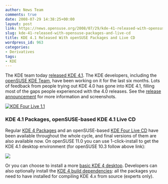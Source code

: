 ```yaml
---
author: News Team
comments: true
date: 2008-07-29 14:38:25+00:00
layout: post
link: https://news.opensuse.org/2008/07/29/kde-41-released-with-opensuse-packages-and-live-cd/
slug: kde-41-released-with-opensuse-packages-and-live-cd
title: KDE 4.1 Released With openSUSE Packages and Live CD
wordpress_id: 963
categories:
- Derivatives
tags:
- KDE
---
```


The KDE team today [released KDE 4.1](//dot.kde.org/1217341401). The KDE developers, including the [openSUSE KDE Team](//opensuse.org/KDE/Team), have been working on it for the last six months. Lots of feedback from people trying out KDE 4.0 has gone into KDE 4.1, filling most of the gaps people experienced with the 4.0 releases. See the [release announcement](//www.kde.org/announcements/4.1/) for more information and screenshots.

[![KDE Four Live 1.1](//home.kde.org/~binner/kde-four-live/KDE-Four-Live.i686-1.1-preview.png)](//home.kde.org/~binner/kde-four-live/KDE-Four-Live.i686-1.1.png)



### KDE 4.1 Packages, openSUSE-based KDE 4.1 Live CD



Regular [KDE 4 Packages](//en.opensuse.org/KDE/KDE4) and an openSUSE-based [KDE Four Live CD](//home.kde.org/~binner/kde-four-live) have been available throughout the whole cycle, and final versions of them are also available now. On openSUSE 11.0 you can use 1-click-install to get the KDE 4.1 desktop environment (for openSUSE 10.3 follow above link):

[![](//files.opensuse.org/opensuse/en/d/dd/Kde4-ymp.png)](//download.opensuse.org/repositories/KDE:/KDE4:/Factory:/Desktop/openSUSE_11.0/KDE4-DEFAULT.ymp)

Or you can choose to install a more [basic KDE 4 desktop](//download.opensuse.org/repositories/KDE:/KDE4:/Factory:/Desktop/openSUSE_11.0/KDE4-BASIS.ymp). Developers can also optionally install the [KDE 4 build dependencies](//download.opensuse.org/repositories/KDE:/KDE4:/Factory:/Desktop/openSUSE_11.0/KDE4-DEVEL.ymp): all the packages you need to have installed for compiling KDE 4.x from source (experts only).
